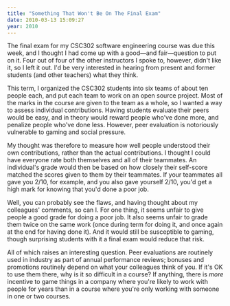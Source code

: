 ```yaml
---
title: "Something That Won't Be On The Final Exam"
date: 2010-03-13 15:09:27
year: 2010
---
```

The final exam for my CSC302 software engineering course was due this week, and I thought I had come up with a good—and fair—question to put on it. Four out of four of the other instructors I spoke to, however, didn't like it, so I left it out. I'd be very interested in hearing from present and former students (and other teachers) what they think.

This term, I organized the CSC302 students into six teams of about ten people each, and put each team to work on an open source project. Most of the marks in the course are given to the team as a whole, so I wanted a way to assess individual contributions. Having students evaluate their peers would be easy, and in theory would reward people who've done more, and penalize people who've done less. However, peer evaluation is notoriously vulnerable to gaming and social pressure.

My thought was therefore to measure how well people understood their own contributions, rather than the actual contributions. I thought I could have everyone rate both themselves and all of their teammates. An individual's grade would then be based on how closely their self-score matched the scores given to them by their teammates. If your teammates all gave you 2/10, for example, and you also gave yourself 2/10, you'd get a high mark for knowing that you'd done a poor job.

Well, you can probably see the flaws, and having thought about my colleagues' comments, so can I. For one thing, it seems unfair to give people a good grade for doing a poor job. It also seems unfair to grade them twice on the same work (once during term for doing it, and once again at the end for having done it). And it would still be susceptible to gaming, though surprising students with it a final exam would reduce that risk.

All of which raises an interesting question. Peer evaluations are routinely used in industry as part of annual performance reviews; bonuses and promotions routinely depend on what your colleagues think of you. If it's OK to use them there, why is it so difficult in a course? If anything, there is <em>more</em> incentive to game things in a company where you're likely to work with people for years than in a course where you're only working with someone in one or two courses.

